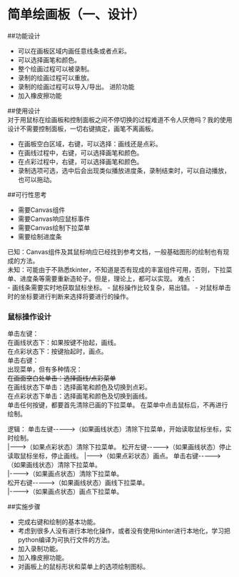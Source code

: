 简单绘画板（一、设计）
==
##功能设计
 - 可以在画板区域内画任意线条或者点彩。
 - 可以选择画笔和颜色。
 - 整个绘画过程可以被录制。
 - 录制的绘画过程可以重放。
 - 录制的绘画过程可以导入/导出。
进阶功能
 - 加入橡皮擦功能
 
##使用设计  
对于用鼠标在绘画板和控制面板之间不停切换的过程难道不令人厌倦吗？我的使用设计不需要控制面板，一切右键搞定，画笔不离画板。
- 在画板空白区域，右键，可以选择：画线还是点彩。
- 在画线过程中，右键，可以选择画笔和颜色。
- 在点彩过程中，右键，可以选择画笔和颜色。
- 录制选项可选，选中后会出现类似播放进度条，录制结束时，可以自动播放，也可以拖动。

##可行性思考
- 需要Canvas组件
- 需要Canvas响应鼠标事件
- 需要Canvas绘制下拉菜单
- 需要绘制进度条 
  
已知：Canvas组件及其鼠标响应已经找到参考文档，一般基础图形的绘制也有现成的方法。  
未知：可能由于不熟悉tkinter，不知道是否有现成的丰富组件可用，否则，下拉菜单、进度条等需要重新造轮子。但是，理论上，都可以实现。
难点：   
       - 画线条需要实时地获取鼠标坐标。
       - 鼠标操作比较复杂，易出错。
       - 对鼠标单击时的坐标要进行判断来选择将要进行的操作。

### 鼠标操作设计
单击左键：  
在画线状态下：如果按键不抬起，画线。  
在点彩状态下：按键抬起时，画点。  
单击右键：  
出现菜单，但有多种情况：    
~~在画面空白处单击：选择画线/点彩菜单~~    
在画线状态下单击：选择画笔和颜色及切换到点彩。   
在点彩状态下单击：选择画笔和颜色及切换到画线。  
单击任何按键，都要首先清除已画的下拉菜单。
在菜单中点击鼠标后，不再进行绘制。

逻辑：
单击左键----->（如果画线状态）清除下拉菜单，开始读取鼠标坐标，实时绘制。   
               |--->（如果点彩状态）清除下拉菜单。
松开左键----->（如果画线状态）停止读取鼠标坐标，停止画线。
               |--->（如果点彩状态）画点。
单击右键----->（如果画线状态）清除下拉菜单。  
               |---->（如果画点状态）清除下拉菜单。   
松开右键----->（如果画线状态）画线下拉菜单。   
               |---->（如果画点状态）画点下拉菜单。
                
##实施步骤
- 完成右键和绘制的基本功能。
- 考虑到很多人没有进行本地化操作，或者没有使用tkinter进行本地化，学习把python编译为可执行文件的方法。
- 加入录制功能。
- 加入橡皮擦功能。
- 对画板上的鼠标形状和菜单上的选项绘制图标。
